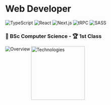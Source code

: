 # Web Developer
![TypeScript](https://img.shields.io/badge/typescript-%23007ACC.svg?style=for-the-badge&logo=typescript&logoColor=white)
![React](https://img.shields.io/badge/react-%2320232a.svg?style=for-the-badge&logo=react&logoColor=%2361DAFB)
![Next.js](https://img.shields.io/badge/Next.js-black?style=for-the-badge&logo=next.js&logoColor=white)
![tRPC](https://img.shields.io/badge/tRPC-%23007ACC.svg?style=for-the-badge)
![SASS](https://img.shields.io/badge/SASS-hotpink.svg?style=for-the-badge&logo=SASS&logoColor=white)

### 📝 BSc Computer Science - 🏆 1st Class

<img align="left" src="https://github-readme-stats-git-masterrstaa-rickstaa.vercel.app/api?username=DanielPitfield&show_icons=true&theme=radical&border_radius=10&disable_animations=true&hide_border=true&text_bold=false&hide_rank=true&hide=contribs&card_width=300&custom_title=Overview" alt="Overview">

<img align="left" height=170 src="https://github-readme-stats-git-masterrstaa-rickstaa.vercel.app/api/top-langs/?username=DanielPitfield&layout=compact&show_icons=true&langs_count=6&theme=radical&border_radius=10&disable_animations=true&hide_border=true&text_bold=false&card_width=241&custom_title=Technologies" alt="Technologies">
